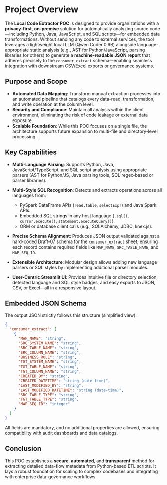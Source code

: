 # Project Overview

The **Local Code Extractor POC** is designed to provide organizations with a **privacy-first**, **on-premise** solution for automatically analyzing source code—including Python, Java, JavaScript, and SQL scripts—for embedded data transformations. Without sending any code to external services, the tool leverages a lightweight local LLM (Qwen Coder 0.6B) alongside language-appropriate static analysis (e.g., AST for Python/JavaScript, parsing libraries for others) to generate a **machine-readable JSON report** that adheres precisely to the `consumer_extract` schema—enabling seamless integration with downstream CSV/Excel exports or governance systems.

## Purpose and Scope

* **Automated Data Mapping**: Transform manual extraction processes into an automated pipeline that catalogs every data-read, transformation, and write operation at the column level.
* **Security and Compliance**: Maintain all analysis within the client environment, eliminating the risk of code leakage or external data exposure.
* **Scalable Foundation**: While this POC focuses on a single file, the architecture supports future expansion to multi-file and directory-level processing.

## Key Capabilities

* **Multi-Language Parsing**: Supports Python, Java, JavaScript/TypeScript, and SQL script analysis using appropriate parsers (AST for Python/JS, Java parsing tools, SQL regex-based or parser libraries).
* **Multi-Style SQL Recognition**: Detects and extracts operations across all languages from:

  * PySpark DataFrame APIs (`read.table`, `selectExpr`) and Java Spark APIs.
  * Embedded SQL strings in any host language (`.sql()`, `cursor.execute()`, `statement.executeQuery()`).
  * ORM or database client calls (e.g., SQLAlchemy, JDBC, knex.js).
* **Precise Schema Alignment**: Produces JSON output validated against a hard-coded Draft-07 schema for the `consumer_extract` sheet, ensuring each record contains required fields like `MAP_NAME`, `SRC_TABLE_NAME`, and `MAP_SEQ_ID`.
* **Extensible Architecture**: Modular design allows adding new language parsers or SQL styles by implementing additional parser modules.
* **User-Centric Streamlit UI**: Provides intuitive file or directory selection, detected language and SQL style badges, and easy exports to JSON, CSV, or Excel—all in a responsive layout.

## Embedded JSON Schema

The output JSON strictly follows this structure (simplified view):

```json
{
  "consumer_extract": [
    {
      "MAP_NAME": "string",
      "SRC_SYSTEM_NAME": "string",
      "SRC_TABLE_NAME": "string",
      "SRC_COLUMN_NAME": "string",
      "BUSINESS_RULE": "string",
      "TGT_SYSTEM_NAME": "string",
      "TGT_TABLE_NAME": "string",
      "TGT_COLUMN_NAME": "string",
      "CREATED_BY": "string",
      "CREATED_DATETIME": "string (date-time)",
      "LAST_MODIFIED_BY": "string",
      "LAST_MODIFIED_DATETIME": "string (date-time)",
      "SRC_TABLE_TYPE": "string",
      "TGT_TABLE_TYPE": "string",
      "MAP_SEQ_ID": "integer"
    }
  ]
}
```

All fields are mandatory, and no additional properties are allowed, ensuring compatibility with audit dashboards and data catalogs.

## Conclusion

This POC establishes a **secure**, **automated**, and **transparent** method for extracting detailed data-flow metadata from Python-based ETL scripts. It lays a robust foundation for scaling to complex codebases and integrating with enterprise data-governance workflows.
